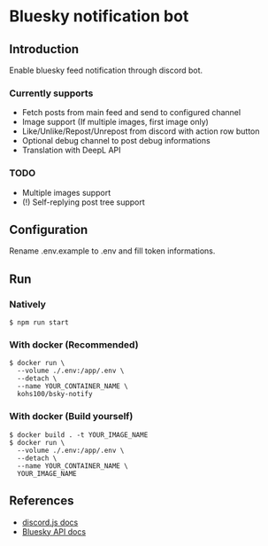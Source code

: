 # Bluesky notification bot

## Introduction

Enable bluesky feed notification through discord bot.

### Currently supports

- Fetch posts from main feed and send to configured channel
- Image support (If multiple images, first image only)
- Like/Unlike/Repost/Unrepost from discord with action row button
- Optional debug channel to post debug informations
- Translation with DeepL API

### TODO

- Multiple images support
- (!) Self-replying post tree support

## Configuration

Rename .env.example to .env and fill token informations.

## Run

### Natively

```
$ npm run start
```

### With docker (Recommended)

```
$ docker run \
  --volume ./.env:/app/.env \
  --detach \
  --name YOUR_CONTAINER_NAME \
  kohs100/bsky-notify
```

### With docker (Build yourself)

```
$ docker build . -t YOUR_IMAGE_NAME
$ docker run \
  --volume ./.env:/app/.env \
  --detach \
  --name YOUR_CONTAINER_NAME \
  YOUR_IMAGE_NAME
```

## References

- [discord.js docs](https://discordjs.guide/popular-topics/embeds.html#using-the-embed-constructor)
- [Bluesky API docs](https://docs.bsky.app/docs/api/app-bsky-feed-get-feed)
